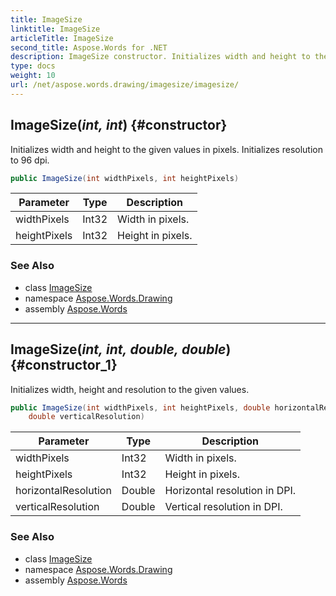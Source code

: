 ```yaml
---
title: ImageSize
linktitle: ImageSize
articleTitle: ImageSize
second_title: Aspose.Words for .NET
description: ImageSize constructor. Initializes width and height to the given values in pixels. Initializes resolution to 96 dpi in C#.
type: docs
weight: 10
url: /net/aspose.words.drawing/imagesize/imagesize/
---
```

## ImageSize(*int, int*) {#constructor}

Initializes width and height to the given values in pixels. Initializes resolution to 96 dpi.

```csharp
public ImageSize(int widthPixels, int heightPixels)
```

| Parameter | Type | Description |
| --- | --- | --- |
| widthPixels | Int32 | Width in pixels. |
| heightPixels | Int32 | Height in pixels. |

### See Also

* class [ImageSize](../)
* namespace [Aspose.Words.Drawing](../../../aspose.words.drawing/)
* assembly [Aspose.Words](../../../)

---

## ImageSize(*int, int, double, double*) {#constructor_1}

Initializes width, height and resolution to the given values.

```csharp
public ImageSize(int widthPixels, int heightPixels, double horizontalResolution, 
    double verticalResolution)
```

| Parameter | Type | Description |
| --- | --- | --- |
| widthPixels | Int32 | Width in pixels. |
| heightPixels | Int32 | Height in pixels. |
| horizontalResolution | Double | Horizontal resolution in DPI. |
| verticalResolution | Double | Vertical resolution in DPI. |

### See Also

* class [ImageSize](../)
* namespace [Aspose.Words.Drawing](../../../aspose.words.drawing/)
* assembly [Aspose.Words](../../../)
